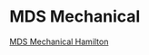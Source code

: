 # MDS Mechanical

<a href="https://www.mdsmechanicalinc.ca/" target="_blank">MDS Mechanical Hamilton</a>

